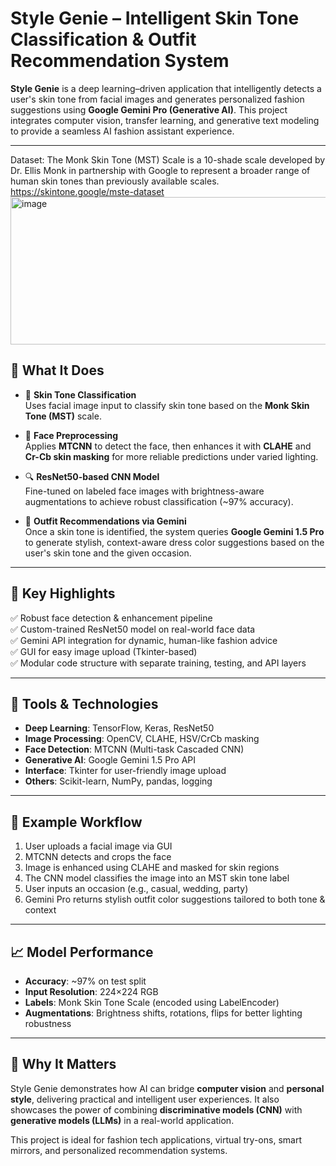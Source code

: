 #  Style Genie – Intelligent Skin Tone Classification & Outfit Recommendation System

**Style Genie** is a deep learning–driven application that intelligently detects a user's skin tone from facial images and generates personalized fashion suggestions using **Google Gemini Pro (Generative AI)**. This project integrates computer vision, transfer learning, and generative text modeling to provide a seamless AI fashion assistant experience.

---

Dataset: The Monk Skin Tone (MST) Scale is a 10-shade scale developed by Dr. Ellis Monk in partnership with Google to represent a broader range of human skin tones than previously available scales. https://skintone.google/mste-dataset
<img width="1576" height="236" alt="image" src="https://github.com/user-attachments/assets/5b420d99-7821-4bec-b03c-3f642439e959" />

## 🧠 What It Does

- 📸 **Skin Tone Classification**  
  Uses facial image input to classify skin tone based on the **Monk Skin Tone (MST)** scale.

- 🎯 **Face Preprocessing**  
  Applies **MTCNN** to detect the face, then enhances it with **CLAHE** and **Cr-Cb skin masking** for more reliable predictions under varied lighting.

- 🔍 **ResNet50-based CNN Model**  
  Fine-tuned on labeled face images with brightness-aware augmentations to achieve robust classification (~97% accuracy).

- 👗 **Outfit Recommendations via Gemini**  
  Once a skin tone is identified, the system queries **Google Gemini 1.5 Pro** to generate stylish, context-aware dress color suggestions based on the user's skin tone and the given occasion.

---

## 🚀 Key Highlights

✅ Robust face detection & enhancement pipeline  
✅ Custom-trained ResNet50 model on real-world face data  
✅ Gemini API integration for dynamic, human-like fashion advice  
✅ GUI for easy image upload (Tkinter-based)  
✅ Modular code structure with separate training, testing, and API layers

---

## 🔧 Tools & Technologies

- **Deep Learning**: TensorFlow, Keras, ResNet50  
- **Image Processing**: OpenCV, CLAHE, HSV/CrCb masking  
- **Face Detection**: MTCNN (Multi-task Cascaded CNN)  
- **Generative AI**: Google Gemini 1.5 Pro API  
- **Interface**: Tkinter for user-friendly image upload  
- **Others**: Scikit-learn, NumPy, pandas, logging

---

## 🧪 Example Workflow

1. User uploads a facial image via GUI  
2. MTCNN detects and crops the face  
3. Image is enhanced using CLAHE and masked for skin regions  
4. The CNN model classifies the image into an MST skin tone label  
5. User inputs an occasion (e.g., casual, wedding, party)  
6. Gemini Pro returns stylish outfit color suggestions tailored to both tone & context

---

## 📈 Model Performance

- **Accuracy**: ~97% on test split  
- **Input Resolution**: 224×224 RGB  
- **Labels**: Monk Skin Tone Scale (encoded using LabelEncoder)  
- **Augmentations**: Brightness shifts, rotations, flips for better lighting robustness

---

## 🔮 Why It Matters

Style Genie demonstrates how AI can bridge **computer vision** and **personal style**, delivering practical and intelligent user experiences. It also showcases the power of combining **discriminative models (CNN)** with **generative models (LLMs)** in a real-world application.

This project is ideal for fashion tech applications, virtual try-ons, smart mirrors, and personalized recommendation systems.

